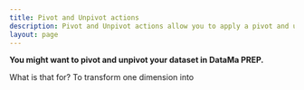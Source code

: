 ```yaml
---
title: Pivot and Unpivot actions
description: Pivot and Unpivot actions allow you to apply a pivot and unpivot action on your data.
layout: page
---
```


**You might want to pivot and unpivot your dataset in DataMa PREP.**


What is that for? To transform one dimension into 
